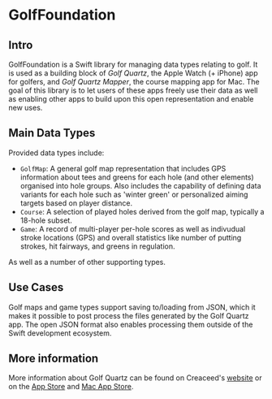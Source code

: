 # GolfFoundation

## Intro

GolfFoundation is a Swift library for managing data types relating to golf. It is used as a building block of *Golf Quartz*, the Apple Watch (+ iPhone) app for golfers, and *Golf Quartz Mapper*, the course mapping app for Mac. The goal of this library is to let users of these apps freely use their data as well as enabling other apps to build upon this open representation and enable new uses.

## Main Data Types

Provided data types include:
- `GolfMap`: A general golf map representation that includes GPS information about tees and greens for each hole (and other elements) organised into hole groups. Also includes the capability of defining data variants for each hole such as 'winter green' or personalized aiming targets based on player distance.
- `Course`: A selection of played holes derived from the golf map, typically a 18-hole subset.
- `Game`: A record of multi-player per-hole scores as well as indivudual stroke locations (GPS) and overall statistics like number of putting strokes, hit fairways, and greens in regulation.

As well as a number of other supporting types. 

## Use Cases

Golf maps and game types support saving to/loading from JSON, which it makes it possible to post process the files generated by the Golf Quartz app. The open JSON format also enables processing them outside of the Swift development ecosystem.

## More information

More information about Golf Quartz can be found on Creaceed's [website](https://creaceed.com/golfquartz) or on the [App Store](https://apps.apple.com/app/id6471825576) and [Mac App Store](https://apps.apple.com/app/id6479526975).
